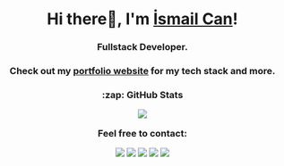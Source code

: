 
<h1 align="center">Hi there👋, I'm <a href="https://ismailcankaratas.github.io/">İsmail Can</a>!</h1> 
<h3 align="center">Fullstack Developer.</h3>

<h3 align="center">Check out my <a href="https://schmelto.github.io/Portfolio">portfolio website</a> for my tech stack and more.</h3>

<h3 align="center">:zap: GitHub Stats</p>

<p align="center">
<img src="https://github-readme-stats-eight-theta.vercel.app/api?username=ismailcankaratas&show_icons=true&theme=tokyonight&include_all_commits=true&count_private=true" />
<!--
<img src="https://github-readme-stats-eight-theta.vercel.app/api/top-langs/?username=ismailcankaratas&layout=compact&langs_count=8&theme=tokyonight"/>
-->
 
</p>

<p align="center">Feel free to contact:</p>

<p align="center">
 <a href="https://www.linkedin.com/in/ismailcankaratas" target="_blank"><img src="https://img.shields.io/badge/linkedin-%230077B5.svg?&style=for-the-badge&logo=linkedin&logoColor=white"></a> 
<a href="https://stackoverflow.com/users/17546497/%c4%b0smail-can-karata%c5%9f" target="_blank"><img src="https://img.shields.io/badge/stack%20overflow-FE7A16?logo=stack-overflow&logoColor=white&style=for-the-badge"></a> 
    <a href="https://www.instagram.com/ismailcankaratas_" target="_blank"><img src="https://img.shields.io/badge/Instagram-E4405F?style=for-the-badge&logo=instagram&logoColor=white"></a> 
  <a href="https://twitter.com/ismailcankarats" target="_blank"><img src="https://img.shields.io/badge/Twitter-1DA1F2?style=for-the-badge&logo=twitter&logoColor=white"></a>
  <a href="mailto:ismailcankaratasss@gmail.com" target="_blank"><img src="https://img.shields.io/badge/mail-EA4335?style=for-the-badge&logo=gmail&logoColor=white"></a>
</p>
